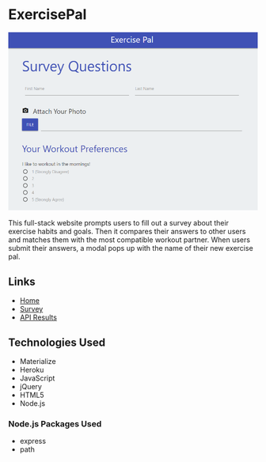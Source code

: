 # ExercisePal

![Survey Screenshot](Screenshot.png)

This full-stack website prompts users to fill out a survey about their exercise habits and goals. Then it compares their answers to other users and matches them with the most compatible workout partner. When users submit their answers, a modal pops up with the name of their new exercise pal.

## Links
* [Home](https://serene-coast-70587.herokuapp.com/)
* [Survey](https://serene-coast-70587.herokuapp.com/survey)
* [API Results](https://serene-coast-70587.herokuapp.com/api/friends)

## Technologies Used
* Materialize
* Heroku
* JavaScript
* jQuery
* HTML5
* Node.js

### Node.js Packages Used
* express
* path
